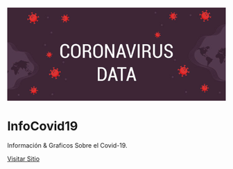 ![Coronavirus Data](./imagenes/README.jpg)

# InfoCovid19

Información & Graficos Sobre el Covid-19.

[Visitar Sitio](https://www.infocovid19.cl)